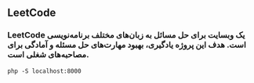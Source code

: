 ## LeetCode 

### LeetCode یک وبسایت برای حل مسائل به زبان‌های مختلف برنامه‌نویسی است. هدف این پروژه یادگیری، بهبود مهارت‌های حل مسئله و آمادگی برای مصاحبه‌های شغلی است.


	php -S localhost:8000
